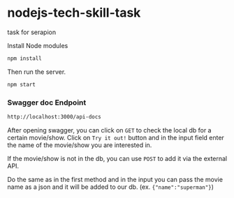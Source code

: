 # nodejs-tech-skill-task
task for serapion

Install Node modules

```bash
npm install
```

Then run the server.

```bash
npm start
```

### Swagger doc Endpoint

```bash
http://localhost:3000/api-docs
```

After opening swagger, you can click on `GET` to check the local db for a certain movie/show.
Click on `Try it out!` button and in the input field enter the name of the movie/show you are interested in.


If the movie/show is not in the db, you can use `POST` to add it via the external API. 

Do the same as in the first method and in the input you can pass the movie name as a json and it will be added to our db. (ex. `{"name":"superman"}`)